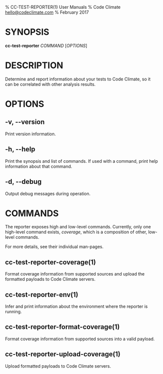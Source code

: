 % CC-TEST-REPORTER(1) User Manuals
% Code Climate <hello@codeclimate.com>
% February 2017

# SYNOPSIS

**cc-test-reporter** *COMMAND* [*OPTIONS*]

# DESCRIPTION

Determine and report information about your tests to Code Climate, so it can be
correlated with other analysis results.

# OPTIONS

## -v, --version

Print version information.

## -h, --help

Print the synopsis and list of commands. If used with a command, print help
information about that command.

## -d, --debug

Output debug messages during operation.

# COMMANDS

The reporter exposes high and low-level commands. Currently, only one high-level
command exists, *coverage*, which is a composition of other, low-level commands.

For more details, see their individual man-pages.

## cc-test-reporter-coverage(1)

Format coverage information from supported sources and upload the formatted
payloads to Code Climate servers.

## cc-test-reporter-env(1)

Infer and print information about the environment where the reporter is running.

## cc-test-reporter-format-coverage(1)

Format coverage information from supported sources into a valid payload.

## cc-test-reporter-upload-coverage(1)

Upload formatted payloads to Code Climate servers.
